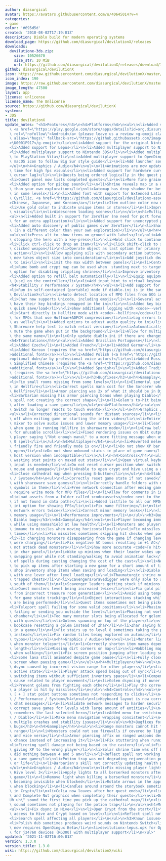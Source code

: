 ```yaml
---
author: diasurgical
avatar: https://avatars.githubusercontent.com/u/40645014?v=4
categories:
- game
color: '#695d5d'
created: '2018-08-02T17:19:01Z'
description: Diablo build for modern operating systems
download_page: https://github.com/diasurgical/devilutionX/releases
downloads:
  devilutionx-3ds.zip:
    size: 10526670
    size_str: 10 MiB
    url: https://github.com/diasurgical/devilutionX/releases/download/1.3.0/devilutionx-3ds.zip
github: diasurgical/devilutionX
icon: https://raw.githubusercontent.com/diasurgical/devilutionX/master/Packaging/ctr/icon.png
icon_index: 190
image: https://raw.githubusercontent.com/diasurgical/devilutionX/master/Packaging/ctr/banner.png
image_length: 47500
layout: app
license: unlicense
license_name: The Unlicense
source: https://github.com/diasurgical/devilutionX
systems:
- 3DS
title: devilutionX
update_notes: "<h3>Features</h3>\n<h4>Platforms</h4>\n<ul>\n<li>Added support for\
  \ <a href=\"https://play.google.com/store/apps/details?id=org.diasurgical.devilutionx\"\
  \ rel=\"nofollow\">Android</a> (please leave us a review <g-emoji class=\"g-emoji\"\
  \ alias=\"hugs\" fallback-src=\"https://github.githubassets.com/images/icons/emoji/unicode/1f917.png\"\
  >\U0001F917</g-emoji>)</li>\n<li>Added support for the original Nintendo 3DS</li>\n\
  <li>Added support for Lepus</li>\n<li>Added multiplayer support to Nintendo Switch</li>\n\
  <li>Added multiplayer support to Nintendo 3DS</li>\n<li>Added multiplayer support\
  \ to PlayStation Vita</li>\n<li>Added multiplayer support to OpenDingux</li>\n<li>Update\
  \ macOS icon to follow Big Sur style guide</li>\n<li>Add launcher sound to 3DS version</li>\n\
  </ul>\n<h4>Graphics / Audio</h4>\n<ul>\n<li>Animations are now updated at render\
  \ time for high fps visuals</li>\n<li>Added support for hardware cursor (solves\
  \ cursor lag)</li>\n<li>Quests being ordered logically in the quest panel</li>\n\
  <li>Quest panel now lists completed quests</li>\n<li>More fine grained volume slider</li>\n\
  <li>Added option for pickup sound</li>\n<li>Shrine reveals map in a different color\
  \ than your own exploration</li>\n<li>Automap has drop shadow for better contrast\
  \ in some levels</li>\n<li>Added font with support for Extended Latin, Greek, Coptic,\
  \ Cyrillic, <a href=\"https://github.com/diasurgical/devilutionx-assets/releases/download/v1/fonts.mpq\"\
  >Chinese, Japanese, and Korean</a></li>\n<li>Item outline color now matches rarity</li>\n\
  <li>Use gold color to indicate unique items in stores</li>\n<li>Improved XP bar\
  \ visuals</li>\n<li>Widescreen loading scenes</li>\n</ul>\n<h4>Multiplayer</h4>\n\
  <ul>\n<li>Added built in support for ZeroTier (no need for port forwarding, no need\
  \ for an extra application)</li>\n<li>Added support for unencrypted public games</li>\n\
  <li>Added auto discovery of public games over ZeroTier</li>\n<li>Share map exploration\
  \ (in a different color than your own exploration)</li>\n</ul>\n<h4>Controls</h4>\n\
  <ul>\n<li>Press alt to show items on ground with labels</li>\n<li>Added option for\
  \ stopping the hero with a key-press</li>\n<li>Hold click to continue to attack/walk/consume</li>\n\
  <li>Click ctrl-click to drop an item</li>\n<li>Click shift-click to swap to the\
  \ clicked weapon</li>\n<li>Operate object as last option for primary controller\
  \ action</li>\n<li>Allow applying oils with secondary action button</li>\n<li>Inventory\
  \ now takes object size into consideration</li>\n<li>Add joystick dead zone range\
  \ to ini</li>\n<li>Limit the max width between panels</li>\n<li>Center align panels</li>\n\
  <li>Rune bomb and crypt map can be used when  standing next to target</li>\n<li>Added\
  \ option for disabling crippling shrines</li>\n<li>Improve inventory filling order</li>\n\
  <li>Added option to refill belt automatically</li>\n<li>Equip equipment when pressing\
  \ [use] on the controller</li>\n<li>Add input hint to virtual keyboards</li>\n</ul>\n\
  <h4>Stability / Performance / System</h4>\n<ul>\n<li>Add support for translations</li>\n\
  <li>Run in self-contained (portable) mode if diablo.ini is in the same folder as\
  \ DevilutionX</li>\n<li>Auto detect location of MPQ files from GOG installation</li>\n\
  <li>Chat now supports Unicode, including emojis</li>\n<li>Several actions can now\
  \ have their key bindings remapped in the ini</li>\n<li>Added key bind options for\
  \ quick save/load</li>\n<li>Show additional logging with <code>--verbose</code></li>\n\
  <li>Start directly in Hellfire mode with <code>--hellfire</code></li>\n<li>Support\
  \ for MPQs that use Huffman+ADPCM compression</li>\n<li>Log errors to the terminal\
  \ as well</li>\n<li>Added options to adjust audio quality to ini</li>\n<li>Update\
  \ Shareware help text to match retail version</li>\n<li>Automatically pause and\
  \ mute the game when put in the background</li>\n<li>Allow for multiple heroes with\
  \ the same name</li>\n<li>Only update diablo.ini if there are changes</li>\n</ul>\n\
  <h4>Translations</h4>\n<ul>\n<li>Added Brazilian Portuguese</li>\n<li>Added Bulgarian</li>\n\
  <li>Added Czech</li>\n<li>Added French</li>\n<li>Added German</li>\n<li>Added Italian</li>\n\
  <li>Added Korean (requires the <a href=\"https://github.com/diasurgical/devilutionx-assets/releases/download/v1/fonts.mpq\"\
  >additional fonts</a>)</li>\n<li>Added Polish (<a href=\"https://github.com/diasurgical/devilutionx-assets/releases/download/v1/pl.mpq\"\
  >optional dub</a> by professional voice actors)</li>\n<li>Added Russian</li>\n<li>Added\
  \ Simplified Chinese (requires the <a href=\"https://github.com/diasurgical/devilutionx-assets/releases/download/v1/fonts.mpq\"\
  >additional fonts</a>)</li>\n<li>Added Spanish</li>\n<li>Added Traditional Chinese\
  \ (requires the <a href=\"https://github.com/diasurgical/devilutionx-assets/releases/download/v1/fonts.mpq\"\
  >additional fonts</a>)</li>\n</ul>\n<h3>Bugfixes</h3>\n<h4>Gameplay</h4>\n<ul>\n\
  <li>Fix small rooms missing from some levels</li>\n<li>Elemental spell was missing\
  \ in Hellfire</li>\n<li>Correct spells mana cost for the Sorcerer when not running\
  \ Hellfire</li>\n<li>Armor piercing was 2x of what it should be in Diablo</li>\n\
  <li>Barbarian missing his armor piercing bonus when playing Diablo</li>\n<li>Firering\
  \ spell not creating the correct shape</li>\n<li>Golem's to-hit being incorrect\
  \ after loading a save game</li>\n</ul>\n<h4>Platforms</h4>\n<ul>\n<li>Nintendo\
  \ Switch no longer reacts to touch events</li>\n</ul>\n<h4>Graphics / Audio</h4>\n\
  <ul>\n<li>Corrected directional sounds for distant sources</li>\n<li>Fix sound cut\
  \ off when exiting game or starting the intro video</li>\n<li>Entirely new audio\
  \ mixer to solve audio issues and lower memory usage</li>\n<li>Clearly indicate\
  \ when game is running Hellfire in shareware mode</li>\n<li>Draw belt item number\
  \ for unusable scrolls</li>\n<li>Fixed rendering issues on 8bit outputs</li>\n<li>Changed\
  \ player saying \"Not enough mana\" to a more fitting message when using a level\
  \ 0 spell</li>\n</ul>\n<h4>Multiplayer</h4>\n<ul>\n<li>Reverted melee damage, when\
  \ friendly fire and friendly mode is on</li>\n<li>Do not show XP bar when chat is\
  \ open</li>\n<li>Do not show unbound status in place of game name</li>\n<li>Show\
  \ host version when incompatible</li>\n</ul>\n<h4>Controls</h4>\n<ul>\n<li>Prevent\
  \ wasting stat points on maxed out stats</li>\n<li>Open virtual keyboard when text\
  \ input is needed</li>\n<li>Do not reset cursor position when switching between\
  \ mouse and gamepad</li>\n<li>Unable to open crypt and hive using a gamepad</li>\n\
  <li>Close cathedral map when pressing B-button</li>\n</ul>\n<h4>Stability / Performance\
  \ / System</h4>\n<ul>\n<li>Correctly reset game state if not saved</li>\n<li>Compatibility\
  \ with shareware save games</li>\n<li>Correctly handle folders with non English\
  \ symbols in them</li>\n<li>Free network connection after ending game</li>\n<li>Never\
  \ require write mode for MPQ files</li>\n<li>Allow for comments in ini file</li>\n\
  <li>Load assets from a folder called <code>assets</code> next to the application\
  \ if not found in data paths</li>\n<li>Added listfile to all our MPQs</li>\n<li>Add\
  \ ini option for showing FPS</li>\n<li>Fix name filtering</li>\n<li>Stop showing\
  \ network errors twice</li>\n<li>Correct minor memory leaks</li>\n<li>Further reduced\
  \ memory usage</li>\n<li>Performance improvments</li>\n</ul>\n<h3>Bugfixes for original\
  \ Diablo bugs</h3>\n<h4>Gameplay</h4>\n<ul>\n<li>Player becoming immune to stun\
  \ while using manashield at low health</li>\n<li>Monsters and players are no-longer\
  \ immune to missiles when moving horizontally</li>\n<li>Fix missiles hitting multiple\
  \ times</li>\n<li>Fix missiles sometimes skipping hit checks when passing a target</li>\n\
  <li>Fix charging monsters disappearing from the game if changing levels while they\
  \ were charging</li>\n<li>Fix negative AC bonus resulting in +1 AC</li>\n<li>Do\
  \ not attack dead monsters</li>\n<li>Show more accurate <code>To hit</code> value\
  \ in char panel</li>\n<li>Wake up minions when their leader wakes up</li>\n<li>Disallow\
  \ swapping gear while not standing/walking to avoid animation lock</li>\n<li>Switching\
  \ of spells during casting changing the cost of the cast</li>\n<li>Not being able\
  \ to pick up items after starting a new game for a short amount of time</li>\n<li>Persist\
  \ shop inventory shop items when saving and loading</li>\n<li>Diablo's chamber opening\
  \ with one lever after level loading</li>\n<li>Thaumaturgic shrine not restocking\
  \ trapped chests</li>\n<li>Scavengers/Gravedigger were only able to search for corpses\
  \ south of them</li>\n<li>Scavenger leaders getting stuck if minions started eating</li>\n\
  <li>Quest monsters level being increased twice</li>\n<li>Fix gold piles with 0 gold\
  \ from incorrect treasure room generation</li>\n<li>Avoid using temporary missiles\
  \ for game state tracking</li>\n<li>Object interactions stacking while other actions\
  \ are being performed</li>\n<li>Quest items sometimes not being picked up when clicked</li>\n\
  <li>Teleport spell failing for some valid positions</li>\n<li>Phasing spell sometime\
  \ failing or sending you outside the level</li>\n<li>Phasing not working in Lazarus'\
  \ chamber</li>\n<li>Too many monster slots being allocated for golems on levels\
  \ with quests</li>\n<li>Golems spawning on top of the player</li>\n<li>Fix Zhar's\
  \ bookcase resetting a golem instead of Zhar</li>\n<li>Zhar saying his line twice\
  \ in a game</li>\n<li>Fix stairs up to level 8 sometimes taking the player to town\
  \ instead</li>\n<li>Fix random tiles being explored on automap</li>\n<li>Fixed various\
  \ typos</li>\n</ul>\n<h4>Graphics / Audio</h4>\n<ul>\n<li>Monster light not updating\
  \ when monster teleports</li>\n<li>Correctly shorten item names depending on visual\
  \ length</li>\n<li>Missing dirt corners on map</li>\n<li>Wobbling map indicator\
  \ when walking</li>\n<li>Fix screen position jumping after loading some saves</li>\n\
  <li>Some lava still animated despite game pause</li>\n<li>Fully close the dialog\
  \ screen when pausing game</li>\n</ul>\n<h4>Multiplayer</h4>\n<ul>\n<li>Correct\
  \ dsync caused by incorrect vision range for other players</li>\n<li>Sync monster\
  \ active state</li>\n<li>Player attack speed being out of sync</li>\n<li>Dsync when\
  \ switching items without sufficient inventory space</li>\n<li>Compensate for desync\
  \ cause related to player movement</li>\n<li>Golem dsyncing if owner leaves level</li>\n\
  <li>Prevent golems from fighting each other</li>\n<li>Play the correct sound when\
  \ a player is hit by missiles</li>\n</ul>\n<h4>Controls</h4>\n<ul>\n<li>Controls\
  \ [ + ] stat point buttons sometimes not responding to clicks</li>\n</ul>\n<h4>Stability\
  \ / Performance / System</h4>\n<ul>\n<li>Keyboard layout is now correct when entering\
  \ chat messages</li>\n<li>Validate network messages to harden security</li>\n<li>Fix\
  \ corrupt save games for levels with large amount of entities</li>\n<li>Game now\
  \ remembers the last selected hero</li>\n<li>Added menu for switching between Hellfire\
  \ / Diablo</li>\n<li>Make menu navigation wrapping consistent</li>\n<li>Corrected\
  \ multiple crashes and stability issues</li>\n</ul>\n<h3>Bugfixes for original Hellfire\
  \ bugs</h3>\n<h4>Gameplay</h4>\n<ul>\n<li>Range monsters cannot hit target at melee\
  \ range</li>\n<li>Monsters could not see firewalls if covered by lightning wall\
  \ and vice versa</li>\n<li>Armor piercing affix on ranged weapons decreasing hit\
  \ chance instead of increasing it</li>\n<li>Fix stuttering when running in town</li>\n\
  <li>Firering spell damage not being based on the caster</li>\n<li>Firering spell\
  \ giving XP to the wrong player</li>\n<li>Solar shrine time was off by 1 hour, and\
  \ did nothing between 4 and 5 am</li>\n<li>Reflect spell not working after loading\
  \ a save game</li>\n<li>Potion trap was not degrading rejuvenation potion into mana\
  \ or life</li>\n<li>Barbarian's skill not correctly updating health points</li>\n\
  </ul>\n<h4>Graphics / Audio</h4>\n<ul>\n<li>Fix missing player lights when loading\
  \ Hive level 3</li>\n<li>Apply lights to all berserked monsters after loading save\
  \ game</li>\n<li>Remove light when killing a berserked monster</li>\n<li>Blood star\
  \ becoming invisible when blocked</li>\n<li>Rotate arrows in the appropriate direction\
  \ when blocking</li>\n<li>Candles around around the storybook sometimes missing\
  \ in Crypt</li>\n<li>Celia now leaves after her quest ends</li>\n<li>Update Celia\
  \ and Complete Nut graphics when completing their quests</li>\n<li>Only play \"\
  Uh uh\" sound the first time you pick up the cathedral map</li>\n<li>Glass breaking\
  \ sound sometimes not playing for the potion trap</li>\n</ul>\n<h4>Multiplayer</h4>\n\
  <ul>\n<li>Fix dsync in Hive</li>\n<li>Open Crypt from the start</li>\n<li>Restrict\
  \ access to Hive and Crypt based on level</li>\n<li>Reflect spell not being synced</li>\n\
  <li>Search spell affecting all players</li>\n</ul>\n<h3>Known issues</h3>\n<ul>\n\
  <li>Polish dub sometimes produces weird sounds on Nintendo Switch</li>\n<li>devilutionx-rg350.opk\
  \ now requires OpenDingux Beta</li>\n<li>devilutionx-lepus.opk for OpenDingux Beta\
  \ for jz4760 devices (RG300) with multiplayer support</li>\n</ul>"
updated: '2021-11-02T16:00:01Z'
version: 1.3.0
version_title: 1.3.0
wiki: https://github.com/diasurgical/devilutionX/wiki
---
```

